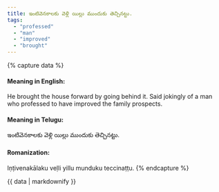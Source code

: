 ```yaml
---
title: ఇంటివెనకాలకు వెళ్లి యిల్లు ముందుకు తెచ్చినట్టు.
tags:
  - "professed"
  - "man"
  - "improved"
  - "brought"
---
```


{% capture data %}
#### Meaning in English:
He brought the house forward by going behind it.
Said jokingly of a man who professed to have improved the family prospects.

#### Meaning in Telugu:
ఇంటివెనకాలకు వెళ్లి యిల్లు ముందుకు తెచ్చినట్టు.

#### Romanization:
Iṇṭivenakālaku veḷli yillu munduku teccinaṭṭu.
{% endcapture %}

{{ data | markdownify }}


